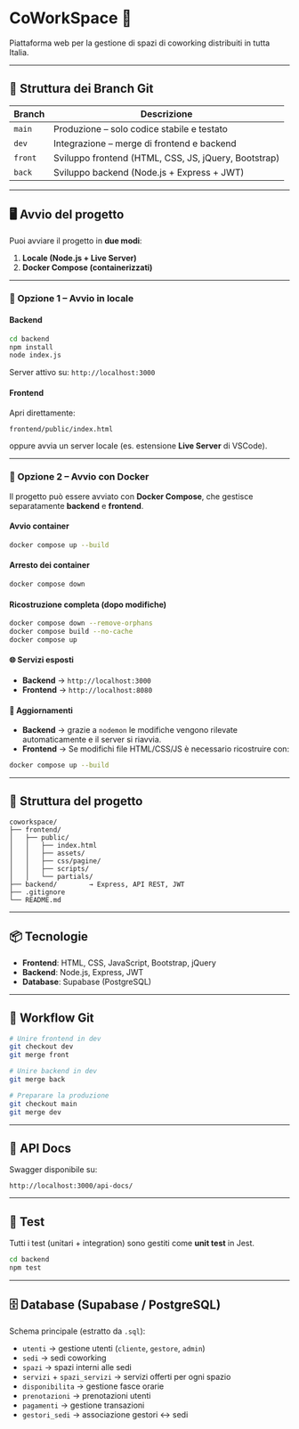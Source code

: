 # CoWorkSpace 🏢

Piattaforma web per la gestione di spazi di coworking distribuiti in tutta Italia.

---

## 🚀 Struttura dei Branch Git

| Branch   | Descrizione                                        |
|----------|----------------------------------------------------|
| `main`   | Produzione – solo codice stabile e testato         |
| `dev`    | Integrazione – merge di frontend e backend         |
| `front`  | Sviluppo frontend (HTML, CSS, JS, jQuery, Bootstrap) |
| `back`   | Sviluppo backend (Node.js + Express + JWT)         |

---

## 🖥 Avvio del progetto

Puoi avviare il progetto in **due modi**:  
1. **Locale (Node.js + Live Server)**  
2. **Docker Compose (containerizzati)**

---

### 🔧 Opzione 1 – Avvio in locale

#### Backend

```bash
cd backend
npm install
node index.js
```

Server attivo su: `http://localhost:3000`

#### Frontend

Apri direttamente:

```
frontend/public/index.html
```

oppure avvia un server locale (es. estensione **Live Server** di VSCode).

---

### 🐳 Opzione 2 – Avvio con Docker

Il progetto può essere avviato con **Docker Compose**, che gestisce separatamente **backend** e **frontend**.

#### Avvio container

```bash
docker compose up --build
```

#### Arresto dei container

```bash
docker compose down
```

#### Ricostruzione completa (dopo modifiche)

```bash
docker compose down --remove-orphans
docker compose build --no-cache
docker compose up
```

#### 🌐 Servizi esposti

- **Backend** → `http://localhost:3000`  
- **Frontend** → `http://localhost:8080`  

#### 🔄 Aggiornamenti

- **Backend** → grazie a `nodemon` le modifiche vengono rilevate automaticamente e il server si riavvia.  
- **Frontend** → Se modifichi file HTML/CSS/JS è necessario ricostruire con:

```bash
docker compose up --build
```

---

## 📁 Struttura del progetto

```
coworkspace/
├── frontend/
│   ├── public/
│   │   ├── index.html
│   │   ├── assets/
│   │   ├── css/pagine/
│   │   ├── scripts/
│   │   └── partials/
├── backend/        → Express, API REST, JWT
├── .gitignore
└── README.md
```

---

## 📦 Tecnologie

- **Frontend**: HTML, CSS, JavaScript, Bootstrap, jQuery  
- **Backend**: Node.js, Express, JWT  
- **Database**: Supabase (PostgreSQL)  

---

## 📌 Workflow Git

```bash
# Unire frontend in dev
git checkout dev
git merge front

# Unire backend in dev
git merge back

# Preparare la produzione
git checkout main
git merge dev
```

---

## 📜 API Docs

Swagger disponibile su:

```
http://localhost:3000/api-docs/
```

---

## 🧪 Test

Tutti i test (unitari + integration) sono gestiti come **unit test** in Jest.  

```bash
cd backend
npm test
```

---

## 🗄️ Database (Supabase / PostgreSQL)

Schema principale (estratto da `.sql`):

- `utenti` → gestione utenti (`cliente`, `gestore`, `admin`)
- `sedi` → sedi coworking
- `spazi` → spazi interni alle sedi
- `servizi` + `spazi_servizi` → servizi offerti per ogni spazio
- `disponibilita` → gestione fasce orarie
- `prenotazioni` → prenotazioni utenti
- `pagamenti` → gestione transazioni
- `gestori_sedi` → associazione gestori ↔ sedi
